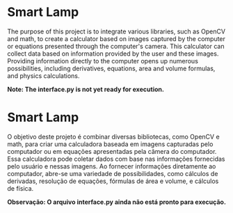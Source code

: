 # Smart Lamp
The purpose of this project is to integrate various libraries, such as OpenCV and math, to create a calculator based on images captured by the computer or equations presented through the computer's camera. This calculator can collect data based on information provided by the user and these images. Providing information directly to the computer opens up numerous possibilities, including derivatives, equations, area and volume formulas, and physics calculations.

**Note: The interface.py is not yet ready for execution.**

# Smart Lamp
O objetivo deste projeto é combinar diversas bibliotecas, como OpenCV e math, para criar uma calculadora baseada em imagens capturadas pelo computador ou em equações apresentadas pela câmera do computador. Essa calculadora pode coletar dados com base nas informações fornecidas pelo usuário e nessas imagens. Ao fornecer informações diretamente ao computador, abre-se uma variedade de possibilidades, como cálculos de derivadas, resolução de equações, fórmulas de área e volume, e cálculos de física.

**Observação: O arquivo interface.py ainda não está pronto para execução.**

